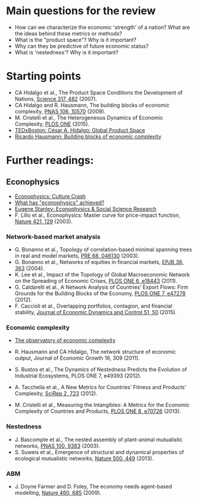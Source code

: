# Main questions for the review

- How can we characterize the economic 'strength' of a nation? What are the ideas behind these metrics or methods?
- What is the "product space"? Why is it important?  
- Why can they be predictive of future economic status? 
- What is 'nestedness'? Why is it important?

# Starting points

- CA Hidalgo et al., The Product Space Conditions the Development of Nations, [Science 317, 482](http://www.sciencemag.org/content/317/5837/482.abstract) (2007).
- CA Hidalgo and R. Hausmann, The building blocks of economic complexity, [PNAS 106, 10570](http://www.pnas.org/content/106/26/10570.short) (2009).
- M. Cristelli et al., The Heterogeneous Dynamics of Economic Complexity, [PLOS ONE](http://journals.plos.org/plosone/article?id=10.1371/journal.pone.0117174) (2015). 
- [TEDxBoston: César A. Hidalgo: Global Product Space](http://www.youtube.com/watch?v=GRp382ynu-Q)
- [Ricardo Hausmann: Building blocks of economic complexity](http://www.youtube.com/watch?v=6bZ3keybWCo)

# Further readings:

## Econophysics

- [Econophysics: Culture Crash](http://www.nature.com/nature/journal/v441/n7094/full/441686a.html)
- [What has "econophysics" achieved?](http://physicsoffinance.blogspot.com/2013/05/what-haseconophysics-achieved.html)
- [Eugene Stanley: Econophysics & Social Science Research](http://polymer.bu.edu/~hes/econophysics/)
- F. Lillo et al., Econophysics: Master curve for price-impact function, [Nature 421, 129](http://www.nature.com/nature/journal/v421/n6919/full/421129a.html) (2003). 

### Network-based market analysis

- G. Bonanno et al., Topology of correlation-based minimal spanning trees in real and model markets, [PRE 68, 046130](http://journals.aps.org/pre/abstract/10.1103/PhysRevE.68.046130) (2003). 
- G. Bonanno et al., Networks of equities in financial markets, [EPJB 38, 363](http://link.springer.com/article/10.1140%2Fepjb%2Fe2004-00129-6?LI=true) (2004). 
- K. Lee et al., Impact of the Topology of Global Macroeconomic Network on the Spreading of Economic Crises, [PLOS ONE 6, e18443](http://journals.plos.org/plosone/article?id=10.1371/journal.pone.0018443) (2011). 
- G. Caldarelli et al., A Network Analysis of Countries’ Export Flows: Firm Grounds for the Building Blocks of the Economy, [PLOS ONE 7, e47278](http://journals.plos.org/plosone/article?id=10.1371/journal.pone.0047278) (2012). 
- F. Caccioli et al., Overlapping portfolios, contagion, and financial stability, [Journal of Economic Dynamics and Control 51, 50](http://www.sciencedirect.com/science/article/pii/S0165188914002632#) (2015). 

### Economic complexity

- [The observatory of economic complexity](http://atlas.media.mit.edu/en/)
- R. Hausmann and CA Hidalgo, The network structure of economic output, Journal of Economic Growth 16, 309 (2011).
- S. Bustos et al., The Dynamics of Nestedness Predicts the Evolution of Industrial Ecosystems, PLOS ONE 7, e49393 (2012).

- A. Tacchella et al., A New Metrics for Countries' Fitness and Products' Complexity, [SciRep 2, 723](http://www.nature.com/srep/2012/121010/srep00723/full/srep00723.html) (2012). 
- M. Cristelli et al., Measuring the Intangibles: A Metrics for the Economic Complexity of Countries and Products, [PLOS ONE 8, e70726](http://journals.plos.org/plosone/article?id=10.1371/journal.pone.0070726) (2013). 

### Nestedness

- J. Bascompte et al., The nested assembly of plant-animal mutualistic networks, [PNAS 100, 9383](http://www.pnas.org/content/100/16/9383) (2003). 
- S. Suweis et al., Emergence of structural and dynamical properties of ecological mutualistic networks, [Nature 500, 449](http://www.nature.com/nature/journal/v500/n7463/full/nature12438.html) (2013). 

### ABM

- J. Doyne Farmer and D. Foley, The economy needs agent-based modelling, [Nature 460, 685](http://www.nature.com/nature/journal/v460/n7256/full/460685a.html) (2009). 
